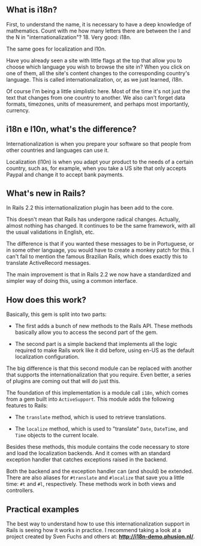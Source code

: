## What is i18n?

First, to understand the name, it is necessary to have a deep knowledge of mathematics. Count with me how many letters there are between the I and the N in "internationalization"? 18. Very good: i18n.

The same goes for localization and l10n.

Have you already seen a site with little flags at the top that allow you to choose which language you wish to browse the site in? When you click on one of them, all the site's content changes to the corresponding country's language. This is called internationalization, or, as we just learned, i18n.

Of course I'm being a little simplistic here. Most of the time it's not just the text that changes from one country to another. We also can't forget data formats, timezones, units of measurement, and perhaps most importantly, currency.

## i18n e l10n, what's the difference?

Internationalization is when you prepare your software so that people from other countries and languages can use it.

Localization (l10n) is when you adapt your product to the needs of a certain country, such as, for example, when you take a US site that only accepts Paypal and change it to accept bank payments.

## What's new in Rails?

In Rails 2.2 this internationalization plugin has been add to the core.

This doesn't mean that Rails has undergone radical changes. Actually, almost nothing has changed. It continues to be the same framework, with all the usual validations in English, etc.

The difference is that if you wanted these messages to be in Portuguese, or in some other language, you would have to create a monkey patch for this. I can't fail to mention the famous Brazilian Rails, which does exactly this to translate ActiveRecord messages.

The main improvement is that in Rails 2.2 we now have a standardized and simpler way of doing this, using a common interface.

## How does this work?

Basically, this gem is split into two parts:

* The first adds a bunch of new methods to the Rails API. These methods basically allow you to access the second part of the gem.

* The second part is a simple backend that implements all the logic required to make Rails work like it did before, using en-US as the default localization configuration.

The big difference is that this second module can be replaced with another that supports the internationalization that you require. Even better, a series of plugins are coming out that will do just this.

The foundation of this implementation is a module call `i18n`, which comes from a gem built into `ActiveSupport`. This module adds the following features to Rails:

* The `translate` method, which is used to retrieve translations.

* The `localize` method, which is used to "translate" `Date`, `DateTime`, and `Time` objects to the current locale.

Besides these methods, this module contains the code necessary to store and load the localization backends. And it comes with an standard exception handler that catches exceptions raised in the backend.

Both the backend and the exception handler can (and should) be extended. There are also aliases for `#translate` and `#localize` that save you a little time: `#t` and `#l`, respectively. These methods work in both views and controllers.

## Practical examples

The best way to understand how to use this internationalization support in Rails is seeing how it works in practice. I recommend taking a look at a project created by Sven Fuchs and others at: **http://i18n-demo.phusion.nl/**.
